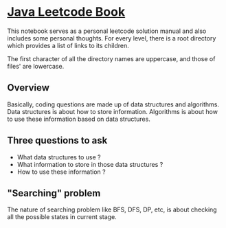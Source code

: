 # [Java Leetcode Book](Table.md)

This notebook serves as a personal leetcode solution manual and also includes some personal thoughts. For every level, there is a root directory which provides a list of links to its children.

The first character of all the directory names are uppercase, and those of files' are lowercase.

## Overview

Basically, coding questions are made up of data structures and algorithms. Data structures is about how to store information. Algorithms is about how to use these information based on data structures.

## Three questions to ask

- What data structures to use ?
- What information to store in those data structures ?
- How to use these information ?

## "Searching" problem

The nature of searching problem like BFS, DFS, DP, etc, is about checking all the possible states in current stage.